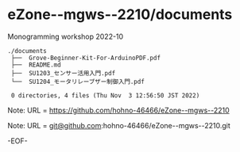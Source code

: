 # eZone--mgws--2210/documents

Monogramming workshop 2022-10

    ./documents
     ├──  Grove-Beginner-Kit-For-ArduinoPDF.pdf
     ├──  README.md
     ├──  SU1203_センサー活用入門.pdf
     └──  SU1204_モータリレーブザー制御入門.pdf
     
     0 directories, 4 files (Thu Nov  3 12:56:50 JST 2022)

Note: URL = https://github.com/hohno-46466/eZone--mgws--2210

Note: URL = git@github.com:hohno-46466/eZone--mgws--2210.git

-EOF-
